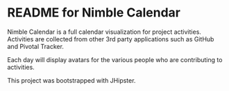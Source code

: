 README for Nimble Calendar
==========================

Nimble Calendar is a full calendar visualization for project activities.
Activities are collected from other 3rd party applications such as GitHub and Pivotal Tracker.

Each day will display avatars for the various people who are contributing to activities.

This project was bootstrapped with JHipster.
